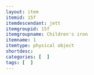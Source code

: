 ```yaml
---
layout: item
itemid: 15f
itemdescendant: jett
itemgroupid: 15f
itemgroupname: Children's iron
itemname: 1
itemtype: physical object
shortdesc: 
categories: [  ]
tags: [  ]
---
```







